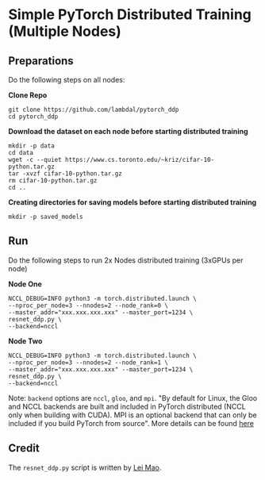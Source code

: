 # Simple PyTorch Distributed Training (Multiple Nodes)

## Preparations

Do the following steps on all nodes:

__Clone Repo__

```
git clone https://github.com/lambdal/pytorch_ddp
cd pytorch_ddp
```

__Download the dataset on each node before starting distributed training__

```
mkdir -p data
cd data
wget -c --quiet https://www.cs.toronto.edu/~kriz/cifar-10-python.tar.gz
tar -xvzf cifar-10-python.tar.gz
rm cifar-10-python.tar.gz
cd ..
```

__Creating directories for saving models before starting distributed training__

```
mkdir -p saved_models
```


## Run 

Do the following steps to run 2x Nodes distributed training (3xGPUs per node)

__Node One__

```
NCCL_DEBUG=INFO python3 -m torch.distributed.launch \
--nproc_per_node=3 --nnodes=2 --node_rank=0 \
--master_addr="xxx.xxx.xxx.xxx" --master_port=1234 \
resnet_ddp.py \
--backend=nccl
```

__Node Two__

```
NCCL_DEBUG=INFO python3 -m torch.distributed.launch \
--nproc_per_node=3 --nnodes=2 --node_rank=1 \
--master_addr="xxx.xxx.xxx.xxx" --master_port=1234 \
resnet_ddp.py \
--backend=nccl
```

Note: `backend` options are `nccl`, `gloo`, and `mpi`. "By default for Linux, the Gloo and NCCL backends are built and included in PyTorch distributed (NCCL only when building with CUDA). MPI is an optional backend that can only be included if you build PyTorch from source". More details can be found [here](https://pytorch.org/docs/stable/distributed.html)

## Credit

The `resnet_ddp.py` script is written by [Lei Mao](https://leimao.github.io/blog/PyTorch-Distributed-Training/). 